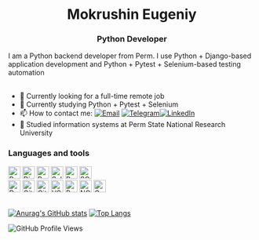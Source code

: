 <h1 align="center">Mokrushin Eugeniy</h1>
<h3 align="center">Python Developer</h3>

<div align="left"></left>I am a Python backend developer from Perm. 
I use Python + Django-based application development and Python + Pytest + Selenium-based testing automation </div>

<br>

- 💼 Currently looking for a full-time remote job
- 🌱 Currently studying Python + Pytest + Selenium
- 📫  How to contact me: <a href="mailto:fobos_media@mail.ru "><img alt="Email" src="https://img.shields.io/badge/Email-blue?logo=gmail&logoColor=FFF "></a> <a href="https://t.me/jrush_fobos "><img alt="Telegram" src="https://img.shields.io/badge/Telegram-blue?logo=telegram&logoColor=FFF "></a><a href="https://www.linkedin.com/in/eugene-mokr/" target="_blank"><img src="https://img.shields.io/badge/LinkedIn-blue?logo=linkedin&logoColor=FFF" alt="LinkedIn" /></a>
- 🏫 Studied information systems at Perm State National Research University

### Languages and tools
<div>
<a href="https://www.python.org"><img alt="Python" src="https://img.shields.io/badge/Python-FFF?logo=python&logoColor=FFF&labelColor=3B77A8" height="25px"></a>
<a href="https://www.djangoproject.com"><img alt="Django" src="https://img.shields.io/badge/Django-FFF?logo=django&logoColor=FFF&labelColor=0C4B33" height="25px"></a>
<a href="https://docs.pytest.org"><img alt="Pytest" src="https://img.shields.io/badge/Pytest-FFF?logo=pytest&logoColor=FFF&labelColor=0A9EDC" height="25px"></a>
<a href="https://www.selenium.dev/"><img alt="Selenium" src="https://img.shields.io/badge/Selenium-FFF?logo=selenium&logoColor=FFF&labelColor=43B02A" height="25px"></a>
<a href="https://www.postgresql.org"><img alt="PostgreSQL" src="https://img.shields.io/badge/PostgreSQL-FFF?logo=postgresql&logoColor=FFF&labelColor=4169E1" height="25px"></a>  
<a href="https://www.sqlite.org"><img alt="SQLite" src="https://img.shields.io/badge/SQLite-FFF?logo=sqlite&logoColor=FFF&labelColor=003B57" height="25px"></a>
<br>
<a href="https://www.docker.com"><img alt="Docker" src="https://img.shields.io/badge/Docker-FFF?logo=docker&logoColor=FFF&labelColor=2496ED" height="25px"></a>
<a href="https://github.com/features/actions"><img alt="GitHub Actions" src="https://img.shields.io/badge/GitHub%20Actions-FFF?logo=githubactions&logoColor=FFF&labelColor=2088FF" height="25px"></a>
<a href="https://git-scm.com"><img alt="Git" src="https://img.shields.io/badge/Git-FFF?logo=git&logoColor=FFF&labelColor=F05032" height="25px"></a>
<a href="https://code.visualstudio.com"><img alt="VSCode" src="https://img.shields.io/badge/VSCode-FFF?logo=visualstudiocode&logoColor=FFF&labelColor=007ACC" height="25px"></a>
<a href="https://www.postman.com"><img alt="Postman" src="https://img.shields.io/badge/Postman-FFF?logo=postman&logoColor=FFF&labelColor=FF6C37" height="25px"></a>
<a href="https://nginx.org"><img alt="NGINX" src="https://img.shields.io/badge/NGINX-FFF?logo=nginx&logoColor=FFF&labelColor=009639" height="25px"></a>
<a href="https://gunicorn.org"><img alt="Gunicorn" src="https://img.shields.io/badge/Gunicorn-FFF?logo=gunicorn&logoColor=FFF&labelColor=499848" height="25px"></a>
</div>
<br>

[![Anurag's GitHub stats](https://github-readme-stats.vercel.app/api?username=JRushFobos&show_icons=true&hide_rank=true)](https://github.com/anuraghazra/github-readme-stats) 
[![Top Langs](https://github-readme-stats.vercel.app/api/top-langs/?username=JRushFobos&layout=donut)](https://github.com/anuraghazra/github-readme-stats)

![GitHub Profile Views](https://komarev.com/ghpvc/?username=JRushFobos)
